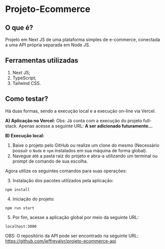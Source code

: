 # Projeto-Ecommerce

## O que é?

Projeto em Next JS de uma plataforma simples de e-commerce, conectada a uma API própria separada em Node JS.

## Ferramentas utilizadas

1. Next JS;
2. TypeScript;
3. Tailwind CSS.

## Como testar?

Há duas formas, sendo a execução local e a execução on-line via Vercel.

**A) Aplicação no Vercel:**
Obs: Já conta com a execução do projeto full-stack.
Apenas acesse a seguinte URL: **A ser adicionado futuramente...**

**B) Execução local:**

1. Baixe o projeto pelo GitHub ou realize um clone do mesmo (Necessário possuir o `Node` e `npm` instalados em sua máquina de forma global).
2. Navegue até a pasta raiz do projeto e abra-a utilizando um terminal ou prompt de comando de sua escolha.

Agora utilize os seguintes comandos para suas operações:

3. Instalação dos pacotes utilizados pela aplicação:

`npm install`

4. Iniciação do projeto:

`npm run start`

5. Por fim, acesse a aplicação global por meio da seguinte URL:

`localhost:3000`

OBS: O repositório da API pode ser encontrado na seguinte URL: https://github.com/jeffreyalvr/projeto-ecommerce-api
